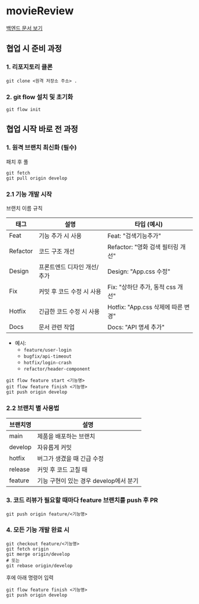 # movieReview

[백엔드 문서 보기](movie/movie-review-server/README_backend.md)

## 협업 시 준비 과정 

### 1. 리포지토리 클론
   
```
git clone <원격 저장소 주소> .
```

### 2. git flow 설치 및 초기화

```
git flow init
```

## 협업 시작 바로 전 과정 

### 1. 원격 브랜치 최신화 (필수)

패치 후 풀

```
git fetch
git pull origin develop
```

### 2.1 기능 개발 시작

브랜치 이름 규칙 

| 태그      | 설명                         | 타입 (예시)                      |
|-----------|------------------------------|---------------------------------|
| Feat      | 기능 추가 시 사용             | Feat: "검색기능추가"             |
| Refactor  | 코드 구조 개선                | Refactor: "영화 검색 필터링 개선" |
| Design    | 프론트엔드 디자인 개선/추가  | Design: "App.css 수정"           |
| Fix       | 커밋 후 코드 수정 시 사용    | Fix: "상하단 추가, 동적 css 개선" |
| Hotfix    | 긴급한 코드 수정 시 사용     | Hotfix: "App.css 삭제에 따른 변경"|
| Docs      | 문서 관련 작업               | Docs: "API 명세 추가"            |


- 예시:
    - `feature/user-login`
    - `bugfix/api-timeout`
    - `hotfix/login-crash`
    - `refactor/header-component`
      
```
git flow feature start <기능명>
git flow feature finish <기능명>
git push origin develop
```

### 2.2 브랜치 별 사용법

| 브랜치명   | 설명                                      |
|-----------|-------------------------------------------|
| main      | 제품을 배포하는 브랜치                    |
| develop   | 자유롭게 커밋                             |
| hotfix    | 버그가 생겼을 때 긴급 수정                |
| release   | 커밋 후 코드 고칠 때                      |
| feature   | 기능 구현이 있는 경우 develop에서 분기     |



### 3. 코드 리뷰가 필요할 때마다 feature 브랜치를 push 후 PR

```
git push origin feature/<기능명>

```

### 4. 모든 기능 개발 완료 시 
```
git checkout feature/<기능명>
git fetch origin
git merge origin/develop
# 또는
git rebase origin/develop
```
 후에 아래 명령어 입력

```
git flow feature finish <기능명>
git push origin develop

```
